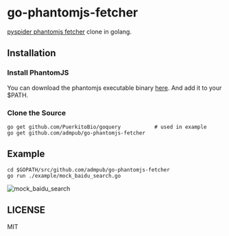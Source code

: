 # go-phantomjs-fetcher
[pyspider phantomjs fetcher](https://github.com/binux/pyspider/tree/master/pyspider/fetcher) clone in golang.

## Installation
### Install PhantomJS
You can download the phantomjs executable binary [here](http://phantomjs.org/download.html). And add it to your $PATH.
### Clone the Source
``` shell
go get github.com/PuerkitoBio/goquery           # used in example
go get github.com/admpub/go-phantomjs-fetcher
```

## Example
```shell
cd $GOPATH/src/github.com/admpub/go-phantomjs-fetcher
go run ./example/mock_baidu_search.go
```
![mock_baidu_search](./example/mock_baidu_search.png)
## LICENSE
MIT